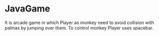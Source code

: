 # JavaGame
It is arcade game in which Player as monkey need to avoid collision with palmas by jumping over them. To control monkey Player uses spacebar.
